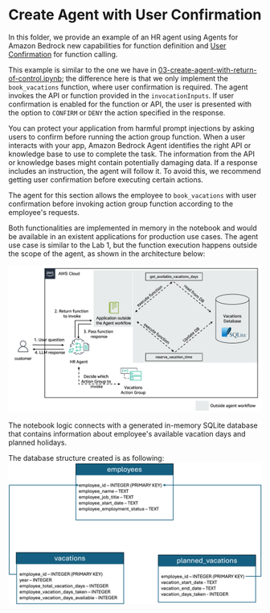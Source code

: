 # Create Agent with User Confirmation
In this folder, we provide an example of an HR agent using Agents for Amazon Bedrock new capabilities for function definition and [User Confirmation]( https://docs.aws.amazon.com/bedrock/latest/userguide/agents-userconfirmation.html) for function calling.

This example is similar to the one we have in [03-create-agent-with-return-of-control.ipynb](03-create-agent-with-return-of-control/03-create-agent-with-return-of-control.ipynb); the difference here is that we only implement the `book_vacations` function, where user confirmation is required. The agent invokes the API or function provided in the `invocationInputs`. If user confirmation is enabled for the function or API, the user is presented with the option to `CONFIRM` or `DENY` the action specified in the response.

You can protect your application from harmful prompt injections by asking users to confirm before running the action group function. When a user interacts with your app, Amazon Bedrock Agent identifies the right API or knowledge base to use to complete the task. The information from the API or knowledge bases might contain potentially damaging data. If a response includes an instruction, the agent will follow it. To avoid this, we recommend getting user confirmation before executing certain actions.

The agent for this section allows the employee to `book_vacations` with user confirmation before invoking action group function according to the employee's requests.

Both functionalities are implemented in memory in the notebook and would be available in an existent applications for production use cases. The agent use case is similar to the Lab 1, but the function execution happens outside the scope of the agent, as shown in the architecture below:

![HR Assistant Agent](images/architecture.png)

The notebook logic connects with a generated in-memory SQLite database that contains information about employee's available vacation days and planned holidays.

The database structure created is as following:
![Three tables: {employees, vacations, planned_vacations}, employees: {employee_id - INTEGER, employee_name - TEXT, employee_job_title - TEXT, employee_start_date - TEXT, employee_employment_status - TEXT}, vacations: {employee_id - INTEGER, year - INTEGER, employee_total_vacation_days - INTEGER, employee_vacation_days_taken - INTEGER, employee_vacation_days_available - INTEGER}, planned_vacations: {employee_id - INTEGER, vacation_start_date - TEXT, vacation_end_date - TEXT, vacation_days_taken - INTEGER}](images/HR_DB.png)